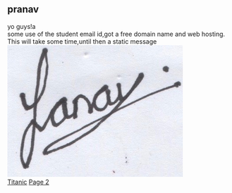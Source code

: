 <h2>pranav</h2>
<html>
<body>
 yo guys!a
 <br>
 some use of the student email id,got a  free domain name and web hosting.
 This will take some time,until then a static message
 </body>
</html><br>
<img src="Scan 10.jpg" alt="Signature">
<br>
<a href= "Titanic.docx">Titanic</a>
<a href="index.html">Page 2</a>
